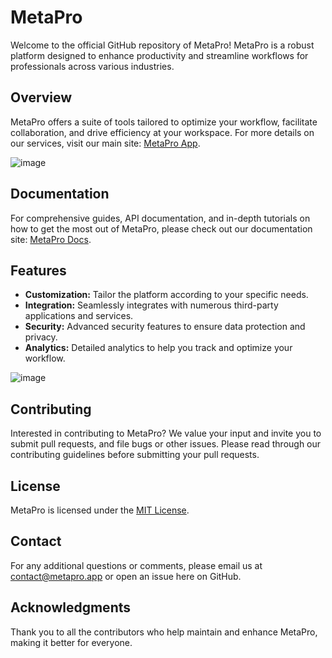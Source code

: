 # MetaPro

Welcome to the official GitHub repository of MetaPro! MetaPro is a robust platform designed to enhance productivity and streamline workflows for professionals across various industries.

## Overview

MetaPro offers a suite of tools tailored to optimize your workflow, facilitate collaboration, and drive efficiency at your workspace. For more details on our services, visit our main site: [MetaPro App](https://metapro.app).

![image](https://github.com/user-attachments/assets/37403e84-ff6a-4cd9-bfc4-a11a4d9aef77)

## Documentation

For comprehensive guides, API documentation, and in-depth tutorials on how to get the most out of MetaPro, please check out our documentation site: [MetaPro Docs](https://docs.metapro.app).

## Features

- **Customization:** Tailor the platform according to your specific needs.
- **Integration:** Seamlessly integrates with numerous third-party applications and services.
- **Security:** Advanced security features to ensure data protection and privacy.
- **Analytics:** Detailed analytics to help you track and optimize your workflow.

![image](https://github.com/user-attachments/assets/9e9b91ca-ce90-4601-aa9c-b2ef32d81229)


## Contributing

Interested in contributing to MetaPro? We value your input and invite you to submit pull requests, and file bugs or other issues. Please read through our contributing guidelines before submitting your pull requests.

## License

MetaPro is licensed under the [MIT License](LICENSE).

## Contact

For any additional questions or comments, please email us at [contact@metapro.app](mailto:contact@metapro.app) or open an issue here on GitHub.

## Acknowledgments

Thank you to all the contributors who help maintain and enhance MetaPro, making it better for everyone.
